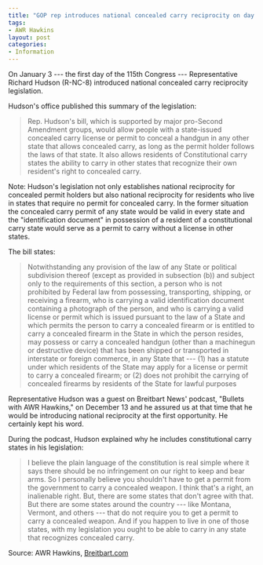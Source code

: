 ```yaml
---
title: "GOP rep introduces national concealed carry reciprocity on day one of new congress"
tags:
- AWR Hawkins
layout: post
categories:
- Information
---
```


On January 3 --- the first day of the 115th Congress --- Representative Richard Hudson (R-NC-8) introduced national concealed carry reciprocity legislation.

Hudson's office published this summary of the legislation:

> Rep. Hudson's bill, which is supported by major pro-Second Amendment groups, would allow people with a state-issued concealed carry license or permit to conceal a handgun in any other state that allows concealed carry, as long as the permit holder follows the laws of that state. It also allows residents of Constitutional carry states the ability to carry in other states that recognize their own resident's right to concealed carry.

Note: Hudson's legislation not only establishes national reciprocity for concealed permit holders but also national reciprocity for residents who live in states that require no permit for concealed carry. In the former situation the concealed carry permit of any state would be valid in every state and the "identification document" in possession of a resident of a constitutional carry state would serve as a permit to carry without a license in other states.

The bill states:

> Notwithstanding any provision of the law of any State or political subdivision thereof (except as provided in subsection (b)) and subject only to the requirements of this section, a person who is not prohibited by Federal law from possessing, transporting, shipping, or receiving a firearm, who is carrying a valid identification document containing a photograph of the person, and who is carrying a valid license or permit which is issued pursuant to the law of a State and which permits the person to carry a concealed firearm or is entitled to carry a concealed firearm in the State in which the person resides, may possess or carry a concealed handgun (other than a machinegun or destructive device) that has been shipped or transported in interstate or foreign commerce, in any State that --- (1) has a statute under which residents of the State may apply for a license or permit to carry a concealed firearm; or (2) does not prohibit the carrying of concealed firearms by residents of the State for lawful purposes

Representative Hudson was a guest on Breitbart News' podcast, "Bullets with AWR Hawkins," on December 13 and he assured us at that time that he would be introducing national reciprocity at the first opportunity. He certainly kept his word.

During the podcast, Hudson explained why he includes constitutional carry states in his legislation:

> I believe the plain language of the constitution is real simple where it says there should be no infringement on our right to keep and bear arms. So I personally believe you shouldn't have to get a permit from the government to carry a concealed weapon. I think that's a right, an inalienable right. But, there are some states that don't agree with that. But there are some states around the country --- like Montana, Vermont, and others --- that do not require you to get a permit to carry a concealed weapon. And if you happen to live in one of those states, with my legislation you ought to be able to carry in any state that recognizes concealed carry.

Source: AWR Hawkins, [Breitbart.com](https://www.breitbart.com/2nd-amendment/2017/01/03/gop-rep-introduces-national-concealed-carry-reciprocity-day-one-new-congress/)
